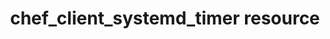 ---
resource_reference: true
common_resource_functionality_multiple_packages: false
common_resource_functionality_resources_common_windows_security: false
cookbook_file_specificity: false
debug_recipes_chef_shell: false
handler_custom: false
handler_types: false
nameless_apt_update: false
nameless_build_essential: false
properties_multiple_packages: false
properties_resources_common_windows_security: false
properties_shortcode:
ps_credential_helper: false
registry_key: false
remote_directory_recursive_directories: false
remote_file_prevent_re_downloads: false
remote_file_unc_path: false
resource_directory_recursive_directories: false
resource_package_options: false
resources_common_atomic_update: false
resources_common_guard_interpreter: false
resources_common_guards: true
resources_common_notification: true
resources_common_properties: true
ruby_style_basics_chef_log: false
syntax_shortcode:
template_requirements: false
unit_file_verification: false
title: chef_client_systemd_timer resource
resource: chef_client_systemd_timer
aliases:
- "/resource_chef_client_systemd_timer.html"
menu:
  infra:
    title: chef_client_systemd_timer
    identifier: chef_infra/cookbook_reference/resources/chef_client_systemd_timer
      chef_client_systemd_timer
    parent: chef_infra/cookbook_reference/resources
resource_description_list:
- markdown: Use the chef_client_systemd_timer resource to setup the Chef Infra Client
    to run as a systemd timer.
resource_new_in: '16.0'
syntax_full_code_block: |-
  chef_client_systemd_timer 'name' do
    accept_chef_license      true, false # default value: false
    chef_binary_path         String # default value: "/opt/chef/bin/chef-client"
    config_directory         String # default value: "/etc/chef"
    daemon_options           Array
    delay_after_boot         String # default value: "1min"
    description              String # default value: "Chef Infra Client periodic execution"
    environment              Hash
    interval                 String # default value: "30min"
    job_name                 String # default value: "chef-client"
    run_on_battery           true, false # default value: true
    splay                    String # default value: "5min"
    user                     String # default value: "root"
    action                   Symbol # defaults to :add if not specified
  end
syntax_properties_list:
syntax_full_properties_list:
- "`chef_client_systemd_timer` is the resource."
- "`name` is the name given to the resource block."
- "`action` identifies which steps Chef Infra Client will take to bring the node into
  the desired state."
- "`accept_chef_license`, `chef_binary_path`, `config_directory`, `daemon_options`,
  `delay_after_boot`, `description`, `environment`, `interval`, `job_name`, `run_on_battery`,
  `splay`, and `user` are the properties available to this resource."
properties_list:
- property: accept_chef_license
  ruby_type: true, false
  required: false
  default_value: 'false'
  description_list:
  - markdown: Accept the Chef Online Master License and Services Agreement. See <https://www.chef.io/online-master-agreement/>
- property: chef_binary_path
  ruby_type: String
  required: false
  default_value: "/opt/chef/bin/chef-client"
  description_list:
  - markdown: The path to the chef-client binary.
- property: config_directory
  ruby_type: String
  required: false
  default_value: "/etc/chef"
  description_list:
  - markdown: The path of the config directory.
- property: daemon_options
  ruby_type: Array
  required: false
  default_value: []
  description_list:
  - markdown: An array of options to pass to the chef-client command.
- property: delay_after_boot
  ruby_type: String
  required: false
  default_value: 1min
  description_list:
  - markdown: The time to wait after booting before the interval starts. This is expressed
      as a systemd time span such as `300seconds`, `1hr`, or `1m`. See <https://www.freedesktop.org/software/systemd/man/systemd.time.html>
      for a complete list of allowed time span values.
- property: description
  ruby_type: String
  required: false
  default_value: Chef Infra Client periodic execution
  description_list:
  - markdown: The description to add to the systemd timer. This will be displayed
      when running `systemctl status` for the timer.
- property: environment
  ruby_type: Hash
  required: false
  default_value: {}
  description_list:
  - markdown: A Hash containing additional arbitrary environment variables under which
      the systemd timer will be run in the form of `({'ENV_VARIABLE' => 'VALUE'})`.
- property: interval
  ruby_type: String
  required: false
  default_value: 30min
  description_list:
  - markdown: The interval to wait between executions. This is expressed as a systemd
      time span such as `300seconds`, `1hr`, or `1m`. See <https://www.freedesktop.org/software/systemd/man/systemd.time.html>
      for a complete list of allowed time span values.
- property: job_name
  ruby_type: String
  required: false
  default_value: chef-client
  description_list:
  - markdown: The name of the system timer to create.
- property: run_on_battery
  ruby_type: true, false
  required: false
  default_value: 'true'
  description_list:
  - markdown: Run the timer for Chef Infra Client if the system is on battery.
- property: splay
  ruby_type: String
  required: false
  default_value: 5min
  description_list:
  - markdown: A interval between 0 and X to add to the interval so that all chef-client
      commands don't execute at the same time. This is expressed as a systemd time
      span such as `300seconds`, `1hr`, or `1m`. See <https://www.freedesktop.org/software/systemd/man/systemd.time.html>
      for a complete list of allowed time span values.
- property: user
  ruby_type: String
  required: false
  default_value: root
  description_list:
  - markdown: The name of the user that Chef Infra Client runs as.
---